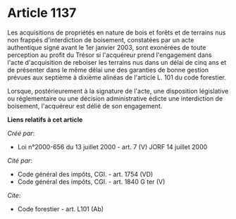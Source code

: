 # Article 1137

Les acquisitions de propriétés en nature de bois et forêts et de terrains nus non frappés d'interdiction de boisement,
constatées par un acte authentique signé avant le 1er janvier 2003, sont exonérées de toute perception au profit du Trésor si
l'acquéreur prend l'engagement dans l'acte d'acquisition de reboiser les terrains nus dans un délai de cinq ans et de
présenter dans le même délai une des garanties de bonne gestion prévues aux septième à dixième alinéas de l'article L. 101 du
code forestier.

Lorsque, postérieurement à la signature de l'acte, une disposition législative ou réglementaire ou une décision
administrative édicte une interdiction de boisement, l'acquéreur est délié de son engagement.

**Liens relatifs à cet article**

_Créé par_:

  - Loi n°2000-656 du 13 juillet 2000 - art. 7 (V) JORF 14 juillet 2000

_Cité par_:

  - Code général des impôts, CGI. - art. 1754 (VD)
  - Code général des impôts, CGI. - art. 1840 G ter (V)

_Cite_:

  - Code forestier - art. L101 (Ab)
